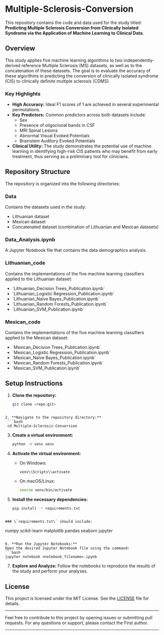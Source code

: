 # Multiple-Sclerosis-Conversion

This repository contains the code and data used for the study titled: **Predicting Multiple Sclerosis Conversion from Clinically Isolated Syndrome via the Application of Machine Learning to Clinical Data**.

## Overview

This study applies five machine learning algorithms to two independently-derived reference Multiple Sclerosis (MS) datasets, as well as to the concatenation of these datasets. The goal is to evaluate the accuracy of these algorithms in predicting the conversion of clinically isolated syndrome (CIS) to clinically definite multiple sclerosis (CDMS).

### Key Highlights
- **High Accuracy:** Ideal F1 scores of 1 are achieved in several experimental permutations.
- **Key Predictors:** Common predictors across both datasets include:
  - Sex
  - Presence of oligoclonal bands in CSF
  - MRI Spinal Lesions
  - Abnormal Visual Evoked Potentials
  - Brainstem Auditory Evoked Potentials
- **Clinical Utility:** The study demonstrates the potential use of machine learning in identifying high-risk CIS patients who may benefit from early treatment, thus serving as a preliminary tool for clinicians.

## Repository Structure

The repository is organized into the following directories:

### Data
Contains the datasets used in the study:
- Lithuanian dataset
- Mexican dataset
- Concatenated dataset (combination of Lithuanian and Mexican datasets)

### Data_Analysis.ipynb
A Jupyter Notebook file that contains the data demographics analysis.

### Lithuanian_code
Contains the implementations of the five machine learning classifiers applied to the Lithuanian dataset:
- \`Lithuanian_Decision Trees_Publication.ipynb\`
- \`Lithuanian_Logistic Regression_Publication.ipynb\`
- \`Lithuanian_Naive Bayes_Publication.ipynb\`
- \`Lithuanian_Random Forests_Publication.ipynb\`
- \`Lithuanian_SVM_Publication.ipynb\`

### Mexican_code
Contains the implementations of the five machine learning classifiers applied to the Mexican dataset:
- \`Mexican_Decision Trees_Publication.ipynb\`
- \`Mexican_Logistic Regression_Publication.ipynb\`
- \`Mexican_Naive Bayes_Publication.ipynb\`
- \`Mexican_Random Forests_Publication.ipynb\`
- \`Mexican_SVM_Publication.ipynb\`

## Setup Instructions

1. **Clone the repository:**
   ```bash
   git clone <repo.git>
  ```

2. **Navigate to the repository directory:**
   ```bash
   cd Multiple-Sclerosis-Conversion
   ```

3. **Create a virtual environment:**
   ```bash
   python -m venv venv
   ```

4. **Activate the virtual environment:**
   - On Windows:
     ```bash
     venv\\Scripts\\activate
     ```
   - On macOS/Linux:
     ```bash
     source venv/bin/activate
     ```

5. **Install the necessary dependencies:**
   ```bash
   pip install -r requirements.txt
  ```

### \`requirements.txt\` should include:
   ```
   numpy
   scikit-learn
   matplotlib
   pandas
   seaborn
   jupyter
   ```

6. **Run the Jupyter Notebooks:**
   Open the desired Jupyter Notebook file using the command:
   ```bash
   jupyter notebook <notebook_filename>.ipynb
   ```

7. **Explore and Analyze:**
   Follow the notebooks to reproduce the results of the study and perform your analyses.

## License

This project is licensed under the MIT License. See the [LICENSE](LICENSE) file for details.

---

Feel free to contribute to this project by opening issues or submitting pull requests. For any questions or support, please contact the First author.

---





